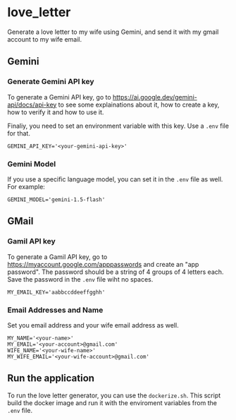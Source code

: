 # love_letter
Generate a love letter to my wife using Gemini, and send it with my gmail account to my wife email.

## Gemini

### Generate Gemini API key

To generate a Gemini API key, go to https://ai.google.dev/gemini-api/docs/api-key to see some explainations about it, how to create a key, how to verify it and how to use it.

Finaliy, you need to set an environment variable with this key. Use a `.env` file for that.
```
GEMINI_API_KEY='<your-gemini-api-key>'
```

### Gemini Model
If you use a specific language model, you can set it in the `.env` file as well. For example:
```
GEMINI_MODEL='gemini-1.5-flash'
```


## GMail

### Gamil API key
To generate a Gamil API key, go to https://myaccount.google.com/apppasswords and create an "app password". The password should be a string of 4 groups of 4 letters each. Save the password in the `.env` file wiht no spaces.

```
MY_EMAIL_KEY='aabbccddeeffgghh'
```

### Email Addresses and Name

Set you email address and your wife email address as well.

```
MY_NAME='<your-name>'
MY_EMAIL='<your-account>@gmail.com'
WIFE_NAME='<your-wife-name>'
MY_WIFE_EMAIL='<your-wife-account>@gmail.com'
```


## Run the application

To run the love letter generator, you can use the `dockerize.sh`. This script build the docker image and run it with the enviroment variables from the `.env` file.
